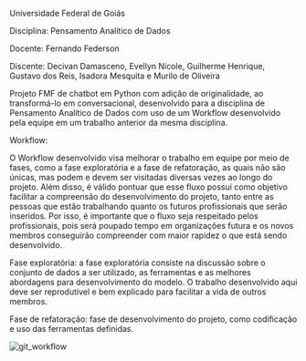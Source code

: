 Universidade Federal de Goiás

Disciplina: Pensamento Analítico de Dados

Docente: Fernando Federson

Discente: Decivan Damasceno, Evellyn Nicole, Guilherme Henrique, Gustavo dos Reis, Isadora Mesquita e Murilo de Oliveira

Projeto FMF de chatbot em Python com adição de originalidade, ao transformá-lo em conversacional, desenvolvido para a disciplina de Pensamento Analítico de Dados com uso de um Workflow desenvolvido pela equipe em um trabalho anterior da mesma disciplina.

Workflow:

  O Workflow desenvolvido visa melhorar o trabalho em equipe por meio de fases, como a fase exploratória e a fase de refatoração, as quais não são únicas, mas podem e devem ser visitadas diversas vezes ao longo do projeto. Além disso, é válido pontuar que esse fluxo possui como objetivo facilitar a compreensão do desenvolvimento do projeto, tanto entre as pessoas que estão trabalhando quanto os futuros profissionais que serão inseridos. Por isso, é importante que o fluxo seja respeitado pelos profissionais, pois será poupado tempo em organizações futura e os novos membros conseguirão compreender com maior rapidez o que está sendo desenvolvido.
  
  Fase exploratória: a fase exploratória consiste na discussão sobre o conjunto de dados a ser utilizado, as ferramentas e as melhores abordagens para desenvolvimento do modelo. O trabalho desenvolvido aqui deve ser reprodutível e bem explicado para facilitar a vida de outros membros.
  
  Fase de refatoração: fase de desenvolvimento do projeto, como codificação e uso das ferramentas definidas. 

![git_workflow](https://user-images.githubusercontent.com/87432238/190300513-f57058da-a6ce-4708-bb74-a6c42343bf84.png)
